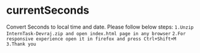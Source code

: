 # currentSeconds
Convert Seconds to local time and date.
Please follow below steps:
  `1.Unzip InternTask-Devraj.zip and open index.html page in any browser`
  `2.For responsive experience open it in firefox and press Ctrl+Shift+M`
  `3.Thank you`
